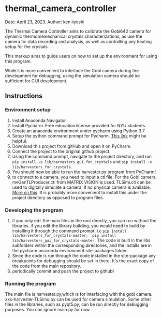 # thermal_camera_controller

Date: April 23, 2023.
Author: ken iiyoshi

The Thermal Camera Controller aims to calibrate the Gobi640 camera for dynamic thermomemechanical crystals characterizations, as use the camera for data recording and analysis, as well as controlling any heating setup for the crystals.

This markup aims to guide users on how to set up the environment for using this program.

While it is more convenient to interface the Gobi camera during the development for debugging, using the simulation camera should be sufficient for GUI development.

## Instructions
### Environment setup

1. Install Anaconda Navigator
2. Install Pycharm. Free education license provided for NYU students.
3. Create an anaconda environment under pycharm using Python 3.7
4. Setup the python command prompt for Pycharm. [This link](https://stackoverflow.com/questions/48924787/pycharm-terminal-doesnt-activate-conda-environment) might be helpful.
5. Download this project from gitHub and open it on PyCharm.
6. Connect the project to the original github project.
7. Using the command prompt, navigate to the project directory, and run `pip install -e lib/harvesters_gui_for_crystals` and  `pip install -e lib/harvesters_for_crystals`.
8. You should now be able to run the harvester.py program from PyCharm!
9. to connect to a camera, you need to input a cti file. For the Gobi camera, mvGenTLProducer.cti from MATRIX VISION is used. TLSimi.cti can be used to digitally simulate a camera, if no physical camera is available. [More on this](https://github.com/genicam/harvesters/wiki). It is probably more convenient to install this under the project directory as opposed to program files.

### Developing the program
1. if you only edit the main files in the root directly, you can run without the libraries. if you edit the library building, you would need to build by installing it through the command prompt. i.e   `pip install lib/harvesters_for_crystals-master;  pip install lib/harvesters_gui_for_crystals-master`. The code is built in the libs subfolders within the corresponding directories, and the installs are in the pycharm anaconda environment site-packages folder.
2. Since the code is run through the code installed in the site-package any breakpoints for debugging should be set in there. It's the exact copy of the code from the main repository.
3. periodically commit and push the project to github!

### Running the program

The main file is harvester.py,which is for interfacing with the gobi camera. xxx-harvester-TLSimu.py can be used for camera simulation. Some other files in the libraries, such as pyqt5.py, can be run directly for debugging purposes. You can ignore main.py for now.